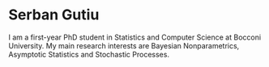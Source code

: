 

Serban Gutiu
======
I am a first-year PhD student in Statistics and Computer Science at Bocconi University. My main research interests are Bayesian Nonparametrics, Asymptotic Statistics and Stochastic Processes.

